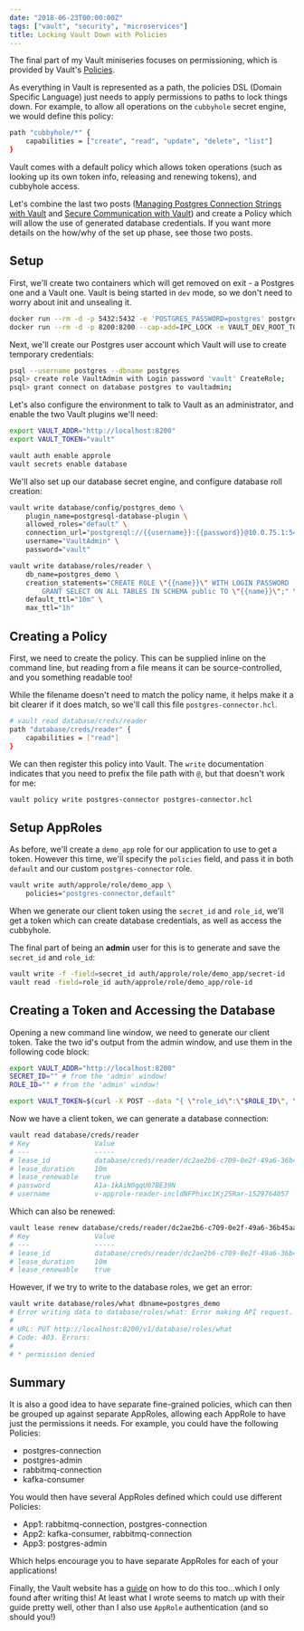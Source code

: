 ```yaml
---
date: "2018-06-23T00:00:00Z"
tags: ["vault", "security", "microservices"]
title: Locking Vault Down with Policies
---
```


The final part of my Vault miniseries focuses on permissioning, which is provided by Vault's [Policies](https://www.vaultproject.io/docs/concepts/policies.html).

As everything in Vault is represented as a path, the policies DSL (Domain Specific Language) just needs to apply permissions to paths to lock things down.  For example, to allow all operations on the `cubbyhole` secret engine, we would define this policy:

```bash
path "cubbyhole/*" {
    capabilities = ["create", "read", "update", "delete", "list"]
}
```

Vault comes with a default policy which allows token operations (such as looking up its own token info, releasing and renewing tokens), and cubbyhole access.

Let's combine the last two posts ([Managing Postgres Connection Strings with Vault](2018/06/17/secret-management-vault-postgres-connection/) and [Secure Communication with Vault](/2018/06/22/vault-secure-communication/)) and create a Policy which will allow the use of generated database credentials.  If you want more details on the how/why of the set up phase, see those two posts.

## Setup

First, we'll create two containers which will get removed on exit - a Postgres one and a Vault one.  Vault is being started in `dev` mode, so we don't need to worry about init and unsealing it.

```bash
docker run --rm -d -p 5432:5432 -e 'POSTGRES_PASSWORD=postgres' postgres:alpine
docker run --rm -d -p 8200:8200 --cap-add=IPC_LOCK -e VAULT_DEV_ROOT_TOKEN_ID=vault vault
```

Next, we'll create our Postgres user account which Vault will use to create temporary credentials:

```bash
psql --username postgres --dbname postgres
psql> create role VaultAdmin with Login password 'vault' CreateRole;
psql> grant connect on database postgres to vaultadmin;
```

Let's also configure the environment to talk to Vault as an administrator, and enable the two Vault plugins we'll need:

```bash
export VAULT_ADDR="http://localhost:8200"
export VAULT_TOKEN="vault"

vault auth enable approle
vault secrets enable database
```

We'll also set up our database secret engine, and configure database roll creation:

```bash
vault write database/config/postgres_demo \
    plugin_name=postgresql-database-plugin \
    allowed_roles="default" \
    connection_url="postgresql://{{username}}:{{password}}@10.0.75.1:5432/postgres?sslmode=disable" \
    username="VaultAdmin" \
    password="vault"

vault write database/roles/reader \
    db_name=postgres_demo \
    creation_statements="CREATE ROLE \"{{name}}\" WITH LOGIN PASSWORD '{{password}}' VALID UNTIL '{{expiration}}'; \
        GRANT SELECT ON ALL TABLES IN SCHEMA public TO \"{{name}}\";" \
    default_ttl="10m" \
    max_ttl="1h"
```

## Creating a Policy

First, we need to create the policy.  This can be supplied inline on the command line, but reading from a file means it can be source-controlled, and you something readable too!

While the filename doesn't need to match the policy name, it helps make it a bit clearer if it does match, so we'll call this file `postgres-connector.hcl`.

```bash
# vault read database/creds/reader
path "database/creds/reader" {
    capabilities = ["read"]
}
```

We can then register this policy into Vault.  The `write` documentation indicates that you need to prefix the file path with `@`, but that doesn't work for me:

```bash
vault policy write postgres-connector postgres-connector.hcl
```

## Setup AppRoles

As before, we'll create a `demo_app` role for our application to use to get a token.  However this time, we'll specify the `policies` field, and pass it in both `default` and our custom `postgres-connector` role.

```bash
vault write auth/approle/role/demo_app \
    policies="postgres-connector,default"
```

When we generate our client token using the `secret_id` and `role_id`, we'll get a token which can create database credentials, as well as access the cubbyhole.

The final part of being an **admin** user for this is to generate and save the `secret_id` and `role_id`:
```bash
vault write -f -field=secret_id auth/approle/role/demo_app/secret-id
vault read -field=role_id auth/approle/role/demo_app/role-id
```

## Creating a Token and Accessing the Database

Opening a new command line window, we need to generate our client token.  Take the two id's output from the admin window, and use them in the following code block:

```bash
export VAULT_ADDR="http://localhost:8200"
SECRET_ID="" # from the 'admin' window!
ROLE_ID="" # from the 'admin' window!

export VAULT_TOKEN=$(curl -X POST --data "{ \"role_id\":\"$ROLE_ID\", \"secret_id\":\"$SECRET_ID\" }" $VAULT_ADDR/v1/auth/approle/login | jq  -r .auth.client_token)
```

Now we have a client token, we can generate a database connection:

```bash
vault read database/creds/reader
# Key                Value
# ---                -----
# lease_id           database/creds/reader/dc2ae2b6-c709-0e2f-49a6-36b45aa84490
# lease_duration     10m
# lease_renewable    true
# password           A1a-1kAiN0gqU07BE39N
# username           v-approle-reader-incldNFPhixc1Kj25Rar-1529764057
```

Which can also be renewed:

```bash
vault lease renew database/creds/reader/dc2ae2b6-c709-0e2f-49a6-36b45aa84490
# Key                Value
# ---                -----
# lease_id           database/creds/reader/dc2ae2b6-c709-0e2f-49a6-36b45aa84490
# lease_duration     10m
# lease_renewable    true
```

However, if we try to write to the database roles, we get an error:

```bash
vault write database/roles/what dbname=postgres_demo
# Error writing data to database/roles/what: Error making API request.
#
# URL: PUT http://localhost:8200/v1/database/roles/what
# Code: 403. Errors:
#
# * permission denied
```

## Summary

It is also a good idea to have separate fine-grained policies, which can then be grouped up against separate AppRoles, allowing each AppRole to have just the permissions it needs.  For example, you could have the following Policies:

* postgres-connection
* postgres-admin
* rabbitmq-connection
* kafka-consumer

You would then have several AppRoles defined which could use different Policies:

* App1: rabbitmq-connection, postgres-connection
* App2: kafka-consumer, rabbitmq-connection
* App3: postgres-admin

Which helps encourage you to have separate AppRoles for each of your applications!

Finally, the Vault website has a [guide](https://www.vaultproject.io/guides/secret-mgmt/dynamic-secrets.html) on how to do this too...which I only found after writing this!  At least what I wrote seems to match up with their guide pretty well, other than I also use `AppRole` authentication (and so should you!)